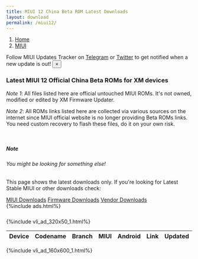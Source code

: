 ```yaml
---
title: MIUI 12 China Beta ROM Latest Downloads
layout: download
permalink: /miui12/
---
```


<script type="text/javascript" src="/assets/js/miui_beta.js"></script>
<nav aria-label="breadcrumb">
    <ol class="breadcrumb">
        <li class="breadcrumb-item"><a href="/">Home</a></li>
        <li class="breadcrumb-item active" aria-current="page"><a href="/miui/">MIUI</a></li>
    </ol>
</nav>
<div class="alert alert-primary alert-dismissible fade show" role="alert">
    Follow MIUI Updates Tracker on <a href="https://t.me/MIUIUpdatesTracker" class="alert-link">Telegram</a>
    or <a href="https://twitter.com/MiFwUpdater" class="alert-link">Twitter</a> to get notified when a new update is
    out!
    <button type="button" class="close" data-dismiss="alert" aria-label="Close">
        <span aria-hidden="true">&times;</span>
    </button>
</div>

### Latest MIUI 12 Official China Beta ROMs for XM devices

_Note 1_: All files listed here are official untouched MIUI ROMs. It's not owned, modified or edited by XM Firmware Updater.

_Note 2_: All ROMs links listed here are collected via various sources on the internet since MIUI official website is no
longer providing Beta ROMs links. You need custom recovery to flash these files, do it on your own risk.

<br />
<div class="card">
    <div class="card-body">
        <h5 class="card-title">Note</h5>
        <h6 class="card-subtitle mb-2 text-muted">You might be looking for something else!</h6>
        <p class="card-text">This page shows the latest downloads only.
            If you're looking for Latest Stable MIUI or other downloads check:</p>
        <a href="/miui/" class="card-link">MIUI Downloads</a>
        <a href="/firmware/" class="card-link">Firmware Downloads</a>
        <a href="/vendor/" class="card-link">Vendor Downloads</a>
    </div>
</div>
{%include ads.html%}
<div class="row justify-content-center">
    <div class="col-10">
        <div class="table-responsive-md" style="margin-top: 25px;">
            {%include vli_ad_320x50_1.html%}
            <table id="miui" class="display dt-responsive nowrap compact table table-striped table-hover table-sm">
                <thead class="thead-dark">
                    <tr>
                        <th data-ref="device">Device</th>
                        <th data-ref="codename">Codename</th>
                        <th data-ref="branch">Branch</th>
                        <th data-ref="miui">MIUI</th>
                        <th data-ref="android">Android</th>
                        <th data-ref="link">Link</th>
                        <th data-ref="date">Updated</th>
                    </tr>
                </thead>
                <script>loadMiuiChinaBeta('miui12')</script>
            </table>
        </div>
    </div>
    {%include vli_ad_160x600_1.html%}
</div>
